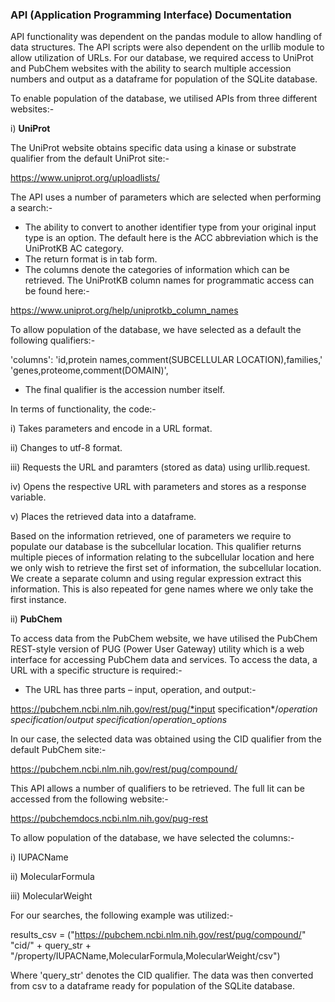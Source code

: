 ### API (Application Programming Interface) Documentation

API functionality was dependent on the pandas module to allow handling of data structures. The API scripts were also dependent on the urllib module to allow utilization of URLs. For our database, we required access to UniProt and PubChem websites with the ability to search multiple accession numbers and output as a dataframe for population of the SQLite database. 

To enable population of the database, we utilised APIs from three different websites:-

i)	**UniProt**

The UniProt website obtains specific data using a kinase or substrate qualifier from the default UniProt site:-

https://www.uniprot.org/uploadlists/

The API uses a number of parameters which are selected when performing a search:-

- The ability to convert to another identifier type from your original input type is an option. The default here is the ACC abbreviation which is the UniProtKB AC category. 
- The return format is in tab form.
- The columns denote the categories of information which can be retrieved. The UniProtKB column names for programmatic access can be found here:-

https://www.uniprot.org/help/uniprotkb_column_names

To allow population of the database, we have selected as a default the following qualifiers:-

'columns': 'id,protein names,comment(SUBCELLULAR LOCATION),families,'
                   'genes,proteome,comment(DOMAIN)',

- The final qualifier is the accession number itself.

In terms of functionality, the code:-

i) Takes parameters and encode in a URL format.

ii) Changes to utf-8 format.

iii) Requests the URL and paramters (stored as data) using urllib.request.

iv) Opens the respective URL with parameters and stores as a response variable.

v) Places the retrieved data into a dataframe.

Based on the information retrieved, one of parameters we require to populate our database is the subcellular location. This qualifier returns multiple pieces of information relating to the subcellular location and here we only wish to retrieve the first set of information, the subcellular location. We create a separate column and using regular expression extract this information. This is also repeated for gene names where we only take the first instance. 


ii)	**PubChem** 

To access data from the PubChem website, we have utilised the PubChem REST-style version of PUG (Power User Gateway) utility which is a web interface for accessing PubChem data and services. To access the data, a URL with a specific structure is required:- 

- The URL has three parts – input, operation, and output:- 

https://pubchem.ncbi.nlm.nih.gov/rest/pug/*input specification*/*operation specification*/*output specification*/*operation_options*

In our case, the selected data was obtained using the CID qualifier from the default PubChem site:-

https://pubchem.ncbi.nlm.nih.gov/rest/pug/compound/

This API allows a number of qualifiers to be retrieved. The full lit can be accessed from the following website:-

https://pubchemdocs.ncbi.nlm.nih.gov/pug-rest

To allow population of the database, we have selected the columns:-

i) IUPACName

ii) MolecularFormula

iii) MolecularWeight

For our searches, the following example was utilized:-

results_csv = ("https://pubchem.ncbi.nlm.nih.gov/rest/pug/compound/"
                       "cid/" + query_str + "/property/IUPACName,MolecularFormula,MolecularWeight/csv")
        
Where 'query_str' denotes the CID qualifier. The data was then converted from csv to a dataframe ready for population of the SQLite database.          
        
        
